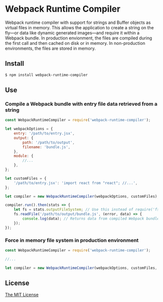 # Webpack Runtime Compiler

Webpack runtime compiler with support for strings and Buffer objects as virtual files in memory. This allows the application to create a string on the fly—or data like dynamic generated images—and require it within a Webpack bundle. In production envionment, the files are compiled during the first call and then cached on disk or in memory. In non-production environments, the files are stored in memory.

## Install

```bash
$ npm install webpack-runtime-compiler
```

## Use

### Compile a Webpack bundle with entry file data retrieved from a string

```js
const WebpackRuntimeCompiler = require('webpack-runtime-compiler');

let webpackOptions = {
    entry: '/path/to/entry.jsx',
    output: {
        path: '/path/to/output',
        filename: 'bundle.js',
    },
    module: {
        //...
    },
};

let customFiles = {
    '/path/to/entry.jsx': 'import react from "react"; //...',
};

let compiler = new WebpackRuntimeCompiler(webpackOptions, customFiles);

compiler.run().then(stats => {
    let fs = stats.outputFileSystem; // Use this instead of require('fs')
    fs.readFile('/path/to/output/bundle.js', (error, data) => {
        console.log(data); // Returns data from compiled Webpack bundle...
    });
});
```

### Force in memory file system in production environment

```js
const WebpackRuntimeCompiler = require('webpack-runtime-compiler');

//...

let compiler = new WebpackRuntimeCompiler(webpackOptions, customFiles, true); // Set forceInMemoryOutput to true
```

## License

[The MIT License](./LICENSE)
